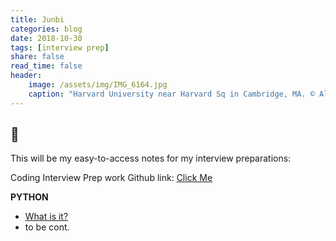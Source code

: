 ```yaml
---
title: Junbi
categories: blog
date: 2018-10-30
tags: [interview prep]
share: false
read_time: false
header:
    image: /assets/img/IMG_6164.jpg
    caption: "Harvard University near Harvard Sq in Cambridge, MA. © Alex Shoop"
---
```

## :snake:

This will be my easy-to-access notes for my interview preparations:

Coding Interview Prep work Github link: [Click Me](!https://github.com/akshoop/CodeInterviewPrepRelated)

**PYTHON**
- [What is it?](!https://www.python.org/doc/essays/blurb/)
- to be cont.

